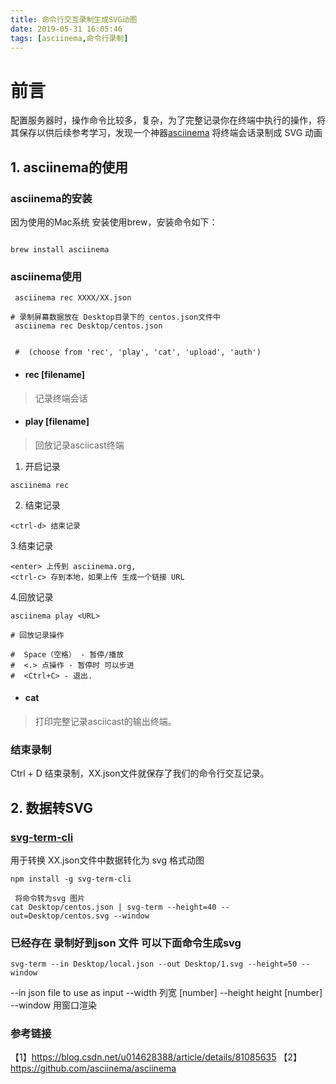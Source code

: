 ```yaml
---
title: 命令行交互录制生成SVG动图
date: 2019-05-31 16:05:46
tags: [asciinema,命令行录制]
---
```

# 前言
配置服务器时，操作命令比较多，复杂，为了完整记录你在终端中执行的操作，将其保存以供后续参考学习，发现一个神器[asciinema](https://github.com/asciinema/asciinema)
将终端会话录制成 SVG 动画
## 1.  asciinema的使用
### asciinema的安装
因为使用的Mac系统 安装使用brew，安装命令如下：
```

brew install asciinema

```

### asciinema使用

```
 asciinema rec XXXX/XX.json

# 录制屏幕数据放在 Desktop目录下的 centos.json文件中
 asciinema rec Desktop/centos.json


 #  (choose from 'rec', 'play', 'cat', 'upload', 'auth')
```
- ####  rec [filename]
>  记录终端会话
- ####  play [filename]
>  回放记录asciicast终端

1. 开启记录
```
asciinema rec
```
2. 结束记录
```
<ctrl-d> 结束记录
```
3.结束记录
```
<enter> 上传到 asciinema.org,
<ctrl-c> 存到本地，如果上传 生成一个链接 URL
```
4.回放记录
```
asciinema play <URL>

# 回放记录操作

#  Space（空格） - 暂停/播放
#  <.> 点操作 - 暂停时 可以步进
#  <Ctrl+C> - 退出.
```

- ####  cat <filename>
>  打印完整记录asciicast的输出终端。


### 结束录制
Ctrl + D 结束录制，XX.json文件就保存了我们的命令行交互记录。

## 2. 数据转SVG
### [svg-term-cli](https://www.npmjs.com/package/svg-term-cli)
用于转换 XX.json文件中数据转化为 svg 格式动图
```
npm install -g svg-term-cli

 将命令转为svg 图片
cat Desktop/centos.json | svg-term --height=40 --out=Desktop/centos.svg --window
```
### 已经存在 录制好到json 文件 可以下面命令生成svg
```
svg-term --in Desktop/local.json --out Desktop/1.svg --height=50 --window
```
--in        json file to use as input
--width     列宽 [number]
--height    height  [number]
--window    用窗口渲染


### 参考链接
【1】https://blog.csdn.net/u014628388/article/details/81085635
【2】https://github.com/asciinema/asciinema

